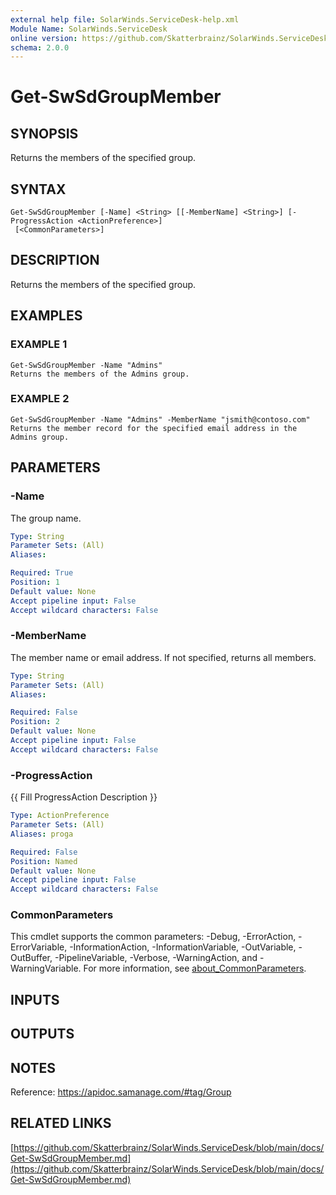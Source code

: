 ```yaml
---
external help file: SolarWinds.ServiceDesk-help.xml
Module Name: SolarWinds.ServiceDesk
online version: https://github.com/Skatterbrainz/SolarWinds.ServiceDesk/blob/main/docs/Get-SwSdGroupMember.md
schema: 2.0.0
---
```


# Get-SwSdGroupMember

## SYNOPSIS
Returns the members of the specified group.

## SYNTAX

```
Get-SwSdGroupMember [-Name] <String> [[-MemberName] <String>] [-ProgressAction <ActionPreference>]
 [<CommonParameters>]
```

## DESCRIPTION
Returns the members of the specified group.

## EXAMPLES

### EXAMPLE 1
```
Get-SwSdGroupMember -Name "Admins"
Returns the members of the Admins group.
```

### EXAMPLE 2
```
Get-SwSdGroupMember -Name "Admins" -MemberName "jsmith@contoso.com"
Returns the member record for the specified email address in the Admins group.
```

## PARAMETERS

### -Name
The group name.

```yaml
Type: String
Parameter Sets: (All)
Aliases:

Required: True
Position: 1
Default value: None
Accept pipeline input: False
Accept wildcard characters: False
```

### -MemberName
The member name or email address.
If not specified, returns all members.

```yaml
Type: String
Parameter Sets: (All)
Aliases:

Required: False
Position: 2
Default value: None
Accept pipeline input: False
Accept wildcard characters: False
```

### -ProgressAction
{{ Fill ProgressAction Description }}

```yaml
Type: ActionPreference
Parameter Sets: (All)
Aliases: proga

Required: False
Position: Named
Default value: None
Accept pipeline input: False
Accept wildcard characters: False
```

### CommonParameters
This cmdlet supports the common parameters: -Debug, -ErrorAction, -ErrorVariable, -InformationAction, -InformationVariable, -OutVariable, -OutBuffer, -PipelineVariable, -Verbose, -WarningAction, and -WarningVariable. For more information, see [about_CommonParameters](http://go.microsoft.com/fwlink/?LinkID=113216).

## INPUTS

## OUTPUTS

## NOTES
Reference: https://apidoc.samanage.com/#tag/Group

## RELATED LINKS

[https://github.com/Skatterbrainz/SolarWinds.ServiceDesk/blob/main/docs/Get-SwSdGroupMember.md](https://github.com/Skatterbrainz/SolarWinds.ServiceDesk/blob/main/docs/Get-SwSdGroupMember.md)

